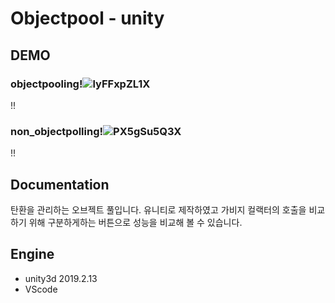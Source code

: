 # Objectpool - unity

## DEMO
### objectpooling!![lyFFxpZL1X](https://user-images.githubusercontent.com/24996693/71509785-e4315100-28cf-11ea-89ec-b5a56ae7775d.gif)

!!
### non_objectpolling!![PX5gSu5Q3X](https://user-images.githubusercontent.com/24996693/71509823-032fe300-28d0-11ea-9066-659603eccf73.gif)



!!
## Documentation
탄환을 관리하는 오브젝트 풀입니다. 유니티로 제작하였고 가비지 컬랙터의 호출을 비교하기 위해 구분하게하는 버튼으로 성능을 비교해 볼 수 있습니다.

## Engine
- unity3d 2019.2.13
- VScode





